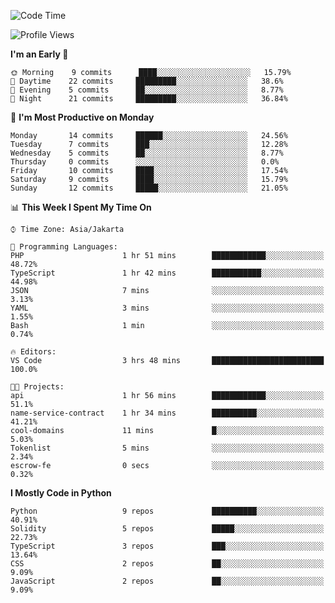 <!--START_SECTION:waka-->
![Code Time](http://img.shields.io/badge/Code%20Time-1%2C202%20hrs%2025%20mins-blue)

![Profile Views](http://img.shields.io/badge/Profile%20Views-0-blue)

**I'm an Early 🐤** 

```text
🌞 Morning    9 commits      ████░░░░░░░░░░░░░░░░░░░░░   15.79% 
🌆 Daytime    22 commits     █████████░░░░░░░░░░░░░░░░   38.6% 
🌃 Evening    5 commits      ██░░░░░░░░░░░░░░░░░░░░░░░   8.77% 
🌙 Night      21 commits     █████████░░░░░░░░░░░░░░░░   36.84%

```
📅 **I'm Most Productive on Monday** 

```text
Monday       14 commits     ██████░░░░░░░░░░░░░░░░░░░   24.56% 
Tuesday      7 commits      ███░░░░░░░░░░░░░░░░░░░░░░   12.28% 
Wednesday    5 commits      ██░░░░░░░░░░░░░░░░░░░░░░░   8.77% 
Thursday     0 commits      ░░░░░░░░░░░░░░░░░░░░░░░░░   0.0% 
Friday       10 commits     ████░░░░░░░░░░░░░░░░░░░░░   17.54% 
Saturday     9 commits      ████░░░░░░░░░░░░░░░░░░░░░   15.79% 
Sunday       12 commits     █████░░░░░░░░░░░░░░░░░░░░   21.05%

```


📊 **This Week I Spent My Time On** 

```text
⌚︎ Time Zone: Asia/Jakarta

💬 Programming Languages: 
PHP                      1 hr 51 mins        ████████████░░░░░░░░░░░░░   48.72% 
TypeScript               1 hr 42 mins        ███████████░░░░░░░░░░░░░░   44.98% 
JSON                     7 mins              ░░░░░░░░░░░░░░░░░░░░░░░░░   3.13% 
YAML                     3 mins              ░░░░░░░░░░░░░░░░░░░░░░░░░   1.55% 
Bash                     1 min               ░░░░░░░░░░░░░░░░░░░░░░░░░   0.74%

🔥 Editors: 
VS Code                  3 hrs 48 mins       █████████████████████████   100.0%

🐱‍💻 Projects: 
api                      1 hr 56 mins        ████████████░░░░░░░░░░░░░   51.1% 
name-service-contract    1 hr 34 mins        ██████████░░░░░░░░░░░░░░░   41.21% 
cool-domains             11 mins             █░░░░░░░░░░░░░░░░░░░░░░░░   5.03% 
Tokenlist                5 mins              ░░░░░░░░░░░░░░░░░░░░░░░░░   2.34% 
escrow-fe                0 secs              ░░░░░░░░░░░░░░░░░░░░░░░░░   0.32%

```

**I Mostly Code in Python** 

```text
Python                   9 repos             ██████████░░░░░░░░░░░░░░░   40.91% 
Solidity                 5 repos             █████░░░░░░░░░░░░░░░░░░░░   22.73% 
TypeScript               3 repos             ███░░░░░░░░░░░░░░░░░░░░░░   13.64% 
CSS                      2 repos             ██░░░░░░░░░░░░░░░░░░░░░░░   9.09% 
JavaScript               2 repos             ██░░░░░░░░░░░░░░░░░░░░░░░   9.09%

```



<!--END_SECTION:waka-->
